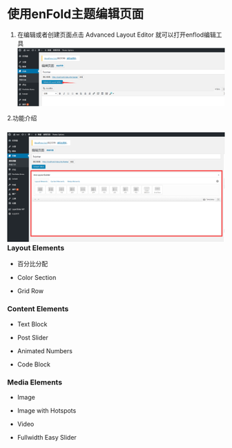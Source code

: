 # 使用enFold主题编辑页面

1. 在编辑或者创建页面点击 Advanced Layout Editor 就可以打开enflod编辑工具![](/assets/lyoutedit.png)

2.功能介绍

### ![](/assets/selectenfold.png)Layout Elements

* 百分比分配
* Color Section

* Grid Row



### Content Elements

* Text Block

* Post Slider

* Animated Numbers

* Code Block

### Media Elements

* Image

* Image with Hotspots

* Video

* Fullwidth Easy Slider



